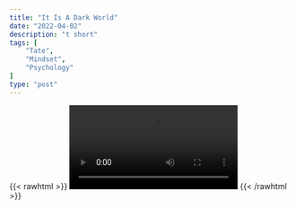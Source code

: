 ```yaml
---
title: "It Is A Dark World"
date: "2022-04-02"
description: "t short"
tags: [
    "Tate",
    "Mindset",
    "Psychology"
]
type: "post"
---
```

{{< rawhtml >}}
    <video width="auto" height="auto" controls>
        <source src="https://clips.dev00ps.com/Tate/BE%20YOUR%20OWN%20LIGHT%20IN%20THIS%20DARK%20WORLD%20shorts%20motivateyourself.mp4" type="video/mp4"> 
    </video>
{{< /rawhtml >}}